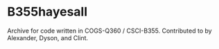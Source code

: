 # B355hayesall
Archive for code written in COGS-Q360 / CSCI-B355.  Contributed to by Alexander, Dyson, and Clint.
